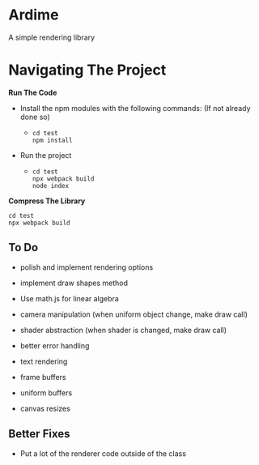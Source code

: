 # Ardime

A simple rendering library

# Navigating The Project

**Run The Code**

* Install the npm modules with the following commands: (If not already done so)

  * ```
    cd test
    npm install
    ```

* Run the project

  * ```
    cd test
    npx webpack build
    node index
    ```

**Compress The Library**

```
cd test
npx webpack build
```

## To Do

* polish and implement rendering options
* implement draw shapes method
* Use math.js for linear algebra
* camera manipulation (when uniform object change, make draw call)
* shader abstraction (when shader is changed, make draw call)
* better error handling
* text rendering

* frame buffers
* uniform buffers



* canvas resizes



## Better Fixes

* Put a lot of the renderer code outside of the class